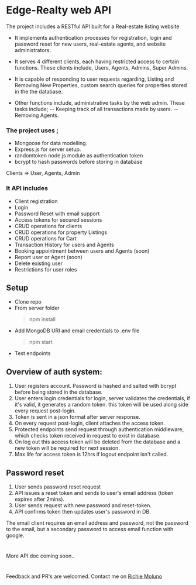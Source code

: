 # Edge-Realty web API

The project includes a RESTful API built for a Real-estate listing website

- It implements authentication processes for registration, login and password reset for new users, real-estate agents, and website administrators.

- It serves 4 different clients, each having restricted access to certain functions. These clients include, Users, Agents, Admins, Super Admins.

- It is capable of responding to user requests regarding, Listing and Removing New Properties, custom search queries for properties stored in the the database.

- Other functions include, administrative tasks by the web admin. These tasks include;
  -- Keeping track of all transactions made by users.
  -- Removing Agents.

### The project uses ;

- Mongoose for data modelling.
- Express.js for server setup.
- randomtoken node.js module as authentication token
- bcrypt to hash passwords before storing in database

Clients => User, Agents, Admin

### It API includes

- Client registration
- Login
- Password Reset with email support
- Access tokens for secured sessions
- CRUD operations for clients
- CRUD operations for property Listings
- CRUD operations for Cart
- Transaction History for users and Agents
- Booking appointment between users and Agents (soon)
- Report user or Agent (soon)
- Delete existing user
- Restrictions for user roles

## Setup

- Clone repo
- From server folder
  > npm install
- Add MongoDB URI and email credentials to .env file
  > npm start
- Test endpoints

## Overview of auth system:

1. User registers account. Password is hashed and salted with bcrypt before being stored in the database.
2. User enters login credentials for login, server validates the credentials, if it's valid, it generates a random token.
   this token will be used along side every request post-login.
3. Token is sent in a json format after server response.
4. On every request post-login, client attaches the access token.
5. Protected endpoints send request through authentication middleware, which checks token received in request to exist in database.
6. On log out this access token will be deleted from the database and a new token will be required for next session.
7. Max life for access token is 12hrs if logout endpoint isn't called.

## Password reset

1. User sends password reset request
2. API issues a reset token and sends to user's email address (token expires after 2mins).
3. User sends request with new password and reset-token.
4. API confirms token then updates user's password in DB.

The email client requires an email address and password, not the password to the email, but a secondary password to access email function with google.

#

More API doc coming soon..

#

Feedback and PR's are welcomed. Contact me on [Richie Moluno](https://twitter.com/MolunoRichie)

